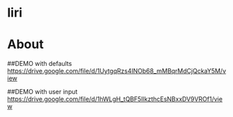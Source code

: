 # liri

# About



##DEMO with defaults https://drive.google.com/file/d/1UytgqRzs4INOb68_mMBqrMdCjQckaY5M/view

##DEMO with user input https://drive.google.com/file/d/1hWLgH_tQBF5IlkzthcEsNBxxDV9VROf1/view